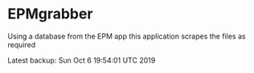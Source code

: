 # EPMgrabber
Using a database from the EPM app this application scrapes the files as required


Latest backup: Sun Oct 6 19:54:01 UTC 2019
